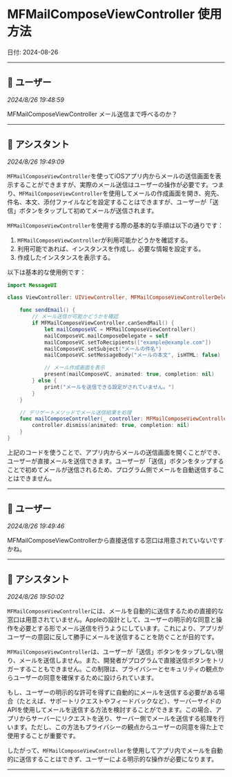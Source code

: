 # MFMailComposeViewController 使用方法

日付: 2024-08-26

---

## 👤 ユーザー
*2024/8/26 19:48:59*

MFMailComposeViewController メール送信まで呼べるのか？

---

## 🤖 アシスタント
*2024/8/26 19:49:09*

`MFMailComposeViewController`を使ってiOSアプリ内からメールの送信画面を表示することができますが、実際のメール送信はユーザーの操作が必要です。つまり、`MFMailComposeViewController`を使用してメールの作成画面を開き、宛先、件名、本文、添付ファイルなどを設定することはできますが、ユーザーが「送信」ボタンをタップして初めてメールが送信されます。

`MFMailComposeViewController`を使用する際の基本的な手順は以下の通りです：

1. `MFMailComposeViewController`が利用可能かどうかを確認する。
2. 利用可能であれば、インスタンスを作成し、必要な情報を設定する。
3. 作成したインスタンスを表示する。

以下は基本的な使用例です：

```swift
import MessageUI

class ViewController: UIViewController, MFMailComposeViewControllerDelegate {

    func sendEmail() {
        // メール送信が可能かどうかを確認
        if MFMailComposeViewController.canSendMail() {
            let mailComposeVC = MFMailComposeViewController()
            mailComposeVC.mailComposeDelegate = self
            mailComposeVC.setToRecipients(["example@example.com"])
            mailComposeVC.setSubject("メールの件名")
            mailComposeVC.setMessageBody("メールの本文", isHTML: false)

            // メール作成画面を表示
            present(mailComposeVC, animated: true, completion: nil)
        } else {
            print("メールを送信できる設定がされていません。")
        }
    }

    // デリゲートメソッドでメール送信結果を処理
    func mailComposeController(_ controller: MFMailComposeViewController, didFinishWith result: MFMailComposeResult, error: Error?) {
        controller.dismiss(animated: true, completion: nil)
    }
}
```

上記のコードを使うことで、アプリ内からメールの送信画面を開くことができ、ユーザーが直接メールを送信できます。ユーザーが「送信」ボタンをタップすることで初めてメールが送信されるため、プログラム側でメールを自動送信することはできません。

---

## 👤 ユーザー
*2024/8/26 19:49:46*

MFMailComposeViewControllerから直接送信する窓口は用意されていないですかね。

---

## 🤖 アシスタント
*2024/8/26 19:50:02*

`MFMailComposeViewController`には、メールを自動的に送信するための直接的な窓口は用意されていません。Appleの設計として、ユーザーの明示的な同意と操作を必要とする形でメール送信を行うようにしています。これにより、アプリがユーザーの意図に反して勝手にメールを送信することを防ぐことが目的です。

`MFMailComposeViewController`は、ユーザーが「送信」ボタンをタップしない限り、メールを送信しません。また、開発者がプログラムで直接送信ボタンをトリガーすることもできません。この制限は、プライバシーとセキュリティの観点からユーザーの同意を確保するために設けられています。

もし、ユーザーの明示的な許可を得ずに自動的にメールを送信する必要がある場合（たとえば、サポートリクエストやフィードバックなど）、サーバーサイドのAPIを使用してメールを送信する方法を検討することができます。この場合、アプリからサーバーにリクエストを送り、サーバー側でメールを送信する処理を行います。ただし、この方法もプライバシーの観点からユーザーの同意を得た上で使用することが重要です。

したがって、`MFMailComposeViewController`を使用してアプリ内でメールを自動的に送信することはできず、ユーザーによる明示的な操作が必要になります。

---
